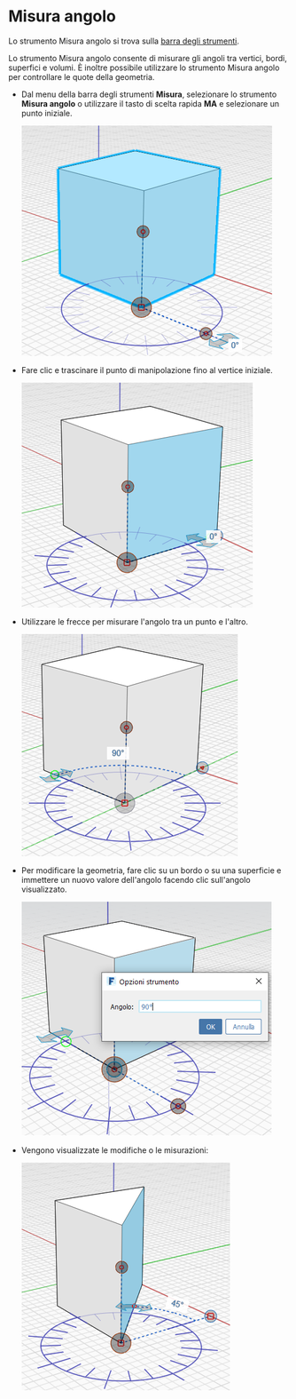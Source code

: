 # Misura angolo

Lo strumento Misura angolo si trova sulla [barra degli strumenti](../formit-introduction/tool-bars.md).

Lo strumento Misura angolo consente di misurare gli angoli tra vertici, bordi, superfici e volumi. È inoltre possibile utilizzare lo strumento Misura angolo per controllare le quote della geometria.

* Dal menu della barra degli strumenti **Misura**, selezionare lo strumento **Misura angolo** o utilizzare il tasto di scelta rapida **MA** e selezionare un punto iniziale.

   ![](../.gitbook/assets/measure-angle.png)

* Fare clic e trascinare il punto di manipolazione fino al vertice iniziale.

   ![](../.gitbook/assets/measure-angle2.png)

* Utilizzare le frecce per misurare l'angolo tra un punto e l'altro.

   ![](../.gitbook/assets/measure-angle4.png)

* Per modificare la geometria, fare clic su un bordo o su una superficie e immettere un nuovo valore dell'angolo facendo clic sull'angolo visualizzato.

   ![](../.gitbook/assets/measure-angle3.png)

* Vengono visualizzate le modifiche o le misurazioni:

   ![](../.gitbook/assets/measure-angle5.png)

